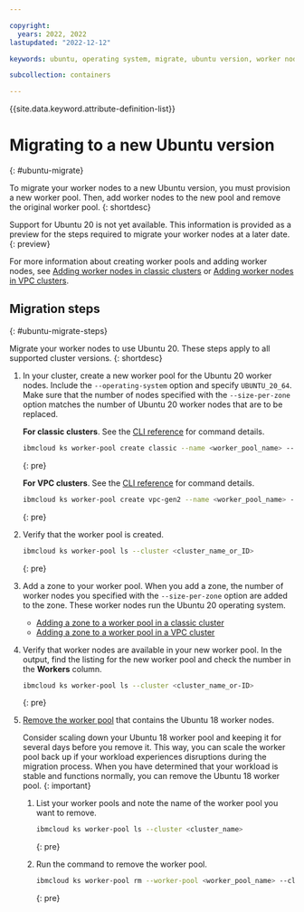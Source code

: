 ```yaml
---

copyright:
  years: 2022, 2022
lastupdated: "2022-12-12"

keywords: ubuntu, operating system, migrate, ubuntu version, worker nodes

subcollection: containers

---
```


{{site.data.keyword.attribute-definition-list}}


# Migrating to a new Ubuntu version
{: #ubuntu-migrate}

To migrate your worker nodes to a new Ubuntu version, you must provision a new worker pool. Then, add worker nodes to the new pool and remove the original worker pool. 
{: shortdesc}

Support for Ubuntu 20 is not yet available. This information is provided as a preview for the steps required to migrate your worker nodes at a later date. 
{: preview}

For more information about creating worker pools and adding worker nodes, see [Adding worker nodes in classic clusters](/docs/containers?topic=containers-add_workers) or [Adding worker nodes in VPC clusters](/docs/containers?topic=containers-add_workers#vpc_pools).

## Migration steps
{: #ubuntu-migrate-steps}

Migrate your worker nodes to use Ubuntu 20. These steps apply to all supported cluster versions.
{: shortdesc}

1. In your cluster, create a new worker pool for the Ubuntu 20 worker nodes. Include the `--operating-system` option and specify `UBUNTU_20_64`. Make sure that the number of nodes specified with the `--size-per-zone` option matches the number of Ubuntu 20 worker nodes that are to be replaced.

    **For classic clusters**. See the [CLI reference](/docs/containers?topic=containers-kubernetes-service-cli#cs_worker_pool_create) for command details.

    ```sh
    ibmcloud ks worker-pool create classic --name <worker_pool_name> --cluster <cluster_name_or_ID> --flavor <flavor> --operating-system UBUNTU_20_64 --size-per-zone <number_of_workers_per_zone> 
    ```
    {: pre}

    **For VPC clusters**. See the [CLI reference](/docs/containers?topic=containers-kubernetes-service-cli#cli_worker_pool_create_vpc_gen2) for command details.

    ```sh
    ibmcloud ks worker-pool create vpc-gen2 --name <worker_pool_name> --cluster <cluster_name_or_ID> --flavor <flavor> --operating-system UBUNTU_20_64 --size-per-zone <number_of_workers_per_zone> 
    ```
    {: pre}

1. Verify that the worker pool is created.

    ```sh
    ibmcloud ks worker-pool ls --cluster <cluster_name_or_ID>
    ```
    {: pre}

1. Add a zone to your worker pool. When you add a zone, the number of worker nodes you specified with the `--size-per-zone` option are added to the zone. These worker nodes run the Ubuntu 20 operating system. 
    * [Adding a zone to a worker pool in a classic cluster](/docs/containers?topic=containers-add_workers#add_zone)
    * [Adding a zone to a worker pool in a VPC cluster](/docs/containers?topic=containers-add_workers#vpc_add_zone)

1. Verify that worker nodes are available in your new worker pool. In the output, find the listing for the new worker pool and check the number in the **Workers** column.
    ```sh
    ibmcloud ks worker-pool ls --cluster <cluster_name_or-ID>
    ```
    {: pre}

1. [Remove the worker pool](/docs/containers?topic=containers-kubernetes-service-cli#cs_worker_pool_rm) that contains the Ubuntu 18 worker nodes. 

    Consider scaling down your Ubuntu 18 worker pool and keeping it for several days before you remove it. This way, you can scale the worker pool back up if your workload experiences disruptions during the migration process. When you have determined that your workload is stable and functions normally, you can remove the Ubuntu 18 worker pool.
    {: important}

    1. List your worker pools and note the name of the worker pool you want to remove.
        ```sh
        ibmcloud ks worker-pool ls --cluster <cluster_name>
        ```
        {: pre}

    1. Run the command to remove the worker pool.
        ```sh
        ibmcloud ks worker-pool rm --worker-pool <worker_pool_name> --cluster <cluster_name>
        ```
        {: pre}



